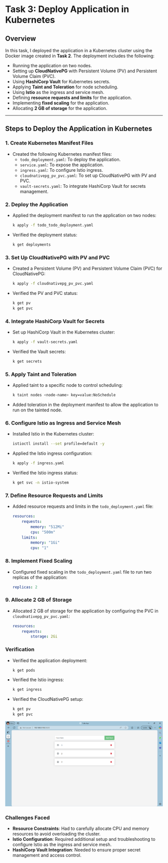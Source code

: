 # Task 3: Deploy Application in Kubernetes

## Overview
In this task, I deployed the application in a Kubernetes cluster using the Docker image created in **Task 2**. The deployment includes the following:
- Running the application on two nodes.
- Setting up **CloudNativePG** with Persistent Volume (PV) and Persistent Volume Claim (PVC).
- Using **HashiCorp Vault** for Kubernetes secrets.
- Applying **Taint and Toleration** for node scheduling.
- Using **Istio** as the ingress and service mesh.
- Defining **resource requests and limits** for the application.
- Implementing **fixed scaling** for the application.
- Allocating **2 GB of storage** for the application.

---

## Steps to Deploy the Application in Kubernetes

### 1. **Create Kubernetes Manifest Files**
- Created the following Kubernetes manifest files:
    - `todo_deployment.yaml`: To deploy the application.
    - `service.yaml`: To expose the application.
    - `ingress.yaml`: To configure Istio ingress.
    - `cloudnativepg_pv_pvc.yaml`: To set up CloudNativePG with PV and PVC.
    - `vault-secrets.yaml`: To integrate HashiCorp Vault for secrets management.

### 2. **Deploy the Application**
- Applied the deployment manifest to run the application on two nodes:
    ```bash
    k apply -f todo_todo_deployment.yaml
    ```
- Verified the deployment status:
    ```bash
    k get deployments
    ```

### 3. **Set Up CloudNativePG with PV and PVC**
- Created a Persistent Volume (PV) and Persistent Volume Claim (PVC) for CloudNativePG:
    ```bash
    k apply -f cloudnativepg_pv_pvc.yaml
    ```
- Verified the PV and PVC status:
    ```bash
    k get pv
    k get pvc
    ```

### 4. **Integrate HashiCorp Vault for Secrets**
- Set up HashiCorp Vault in the Kubernetes cluster:
    ```bash
    k apply -f vault-secrets.yaml
    ```
- Verified the Vault secrets:
    ```bash
    k get secrets
    ```

### 5. **Apply Taint and Toleration**
- Applied taint to a specific node to control scheduling:
    ```bash
    k taint nodes <node-name> key=value:NoSchedule
    ```
- Added toleration in the deployment manifest to allow the application to run on the tainted node.

### 6. **Configure Istio as Ingress and Service Mesh**
- Installed Istio in the Kubernetes cluster:
    ```bash
    istioctl install --set profile=default -y
    ```
- Applied the Istio ingress configuration:
    ```bash
    k apply -f ingress.yaml
    ```
- Verified the Istio ingress status:
    ```bash
    k get svc -n istio-system
    ```

### 7. **Define Resource Requests and Limits**
- Added resource requests and limits in the `todo_deployment.yaml` file:
    ```yaml
    resources:
        requests:
            memory: "512Mi"
            cpu: "500m"
        limits:
            memory: "1Gi"
            cpu: "1"
    ```

### 8. **Implement Fixed Scaling**
- Configured fixed scaling in the `todo_deployment.yaml` file to run two replicas of the application:
    ```yaml
    replicas: 2
    ```

### 9. **Allocate 2 GB of Storage**
- Allocated 2 GB of storage for the application by configuring the PVC in `cloudnativepg_pv_pvc.yaml`:
    ```yaml
    resources:
        requests:
            storage: 2Gi
    ```

### Verification
- Verified the application deployment:
    ```bash
    k get pods
    ```
- Verified the Istio ingress:
    ```bash
    k get ingress
    ```
- Verified the CloudNativePG setup:
    ```bash
    k get pv
    k get pvc
    ```

![Screenshot of the exposed to do app:](https://github.com/ZuhairHossain/devops-todo-app/blob/master/task3/images/todo_app_running.png)

### Challenges Faced
- **Resource Constraints**: Had to carefully allocate CPU and memory resources to avoid overloading the cluster.
- **Istio Configuration**: Required additional setup and troubleshooting to configure Istio as the ingress and service mesh.
- **HashiCorp Vault Integration**: Needed to ensure proper secret management and access control.
